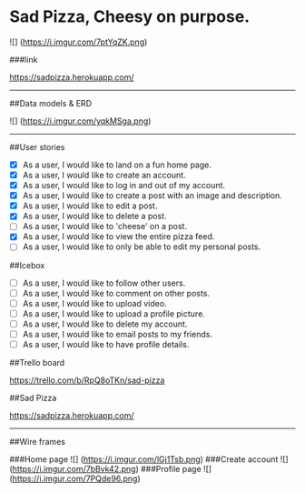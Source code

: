 # Sad Pizza, Cheesy on purpose.
![] (https://i.imgur.com/7ptYqZK.png)

###link

https://sadpizza.herokuapp.com/
________________________________________
##Data models & ERD

![] (https://i.imgur.com/yqkMSga.png)
________________________________________
##User stories

- [x] As a user, I would like to land on a fun home page.
- [x] As a user, I would like to create an account.
- [x] As a user, I would like to log in and out of my account.
- [x] As a user, I would like to create a post with an image and description.
- [x] As a user, I would like to edit a post.
- [x] As a user, I would like to delete a post.
- [ ] As a user, I would like to 'cheese' on a post.
- [x] As a user, I would like to view the entire pizza feed.
- [ ] As a user, I would like to only be able to edit my personal posts.

##Icebox

- [ ] As a user, I would like to follow other users.
- [ ] As a user, I would like to comment on other posts.
- [ ] As a user, I would like to upload video.
- [ ] As a user, I would like to upload a profile picture.
- [ ] As a user, I would like to delete my account.
- [ ] As a user, I would like to email posts to my friends.
- [ ] As a user, I would like to have profile details.

##Trello board

https://trello.com/b/RpQ8oTKn/sad-pizza

##Sad Pizza

https://sadpizza.herokuapp.com/

________________________________________
##Wire frames

###Home page
![] (https://i.imgur.com/lGj1Tsb.png)
###Create account
![] (https://i.imgur.com/7bBvk42.png)
###Profile page
![] (https://i.imgur.com/7PQde96.png)
